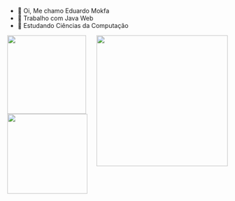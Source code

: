 - 👋 Oi, Me chamo Eduardo Mokfa
- 👀 Trabalho com Java Web
- 🌱 Estudando Ciências da Computação

<div>
    <a href="https://github.com/Edumokfa">
    <img height="180em" src="https://github-readme-stats.vercel.app/api?username=Edumokfa&show_icons=true&theme=synthwave">
    <img height="300em" src="https://media.giphy.com/media/SSWHtGBHHJjvZwL7Jx/giphy.gif" align="right">
    <br/>
        <img height="183em" src="https://github-readme-stats.vercel.app/api/top-langs/?username=Edumokfa&layout=compact&theme=synthwave">
</div>
